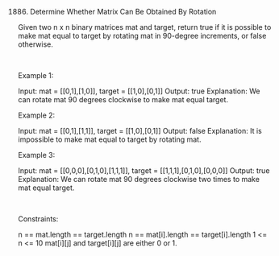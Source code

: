 1886. Determine Whether Matrix Can Be Obtained By Rotation

Given two n x n binary matrices mat and target, return true if it is possible to make mat equal to target by rotating mat in 90-degree increments, or false otherwise.

 

Example 1:

Input: mat = [[0,1],[1,0]], target = [[1,0],[0,1]]
Output: true
Explanation: We can rotate mat 90 degrees clockwise to make mat equal target.


Example 2:

Input: mat = [[0,1],[1,1]], target = [[1,0],[0,1]]
Output: false
Explanation: It is impossible to make mat equal to target by rotating mat.


Example 3:

Input: mat = [[0,0,0],[0,1,0],[1,1,1]], target = [[1,1,1],[0,1,0],[0,0,0]]
Output: true
Explanation: We can rotate mat 90 degrees clockwise two times to make mat equal target.


 

Constraints:

n == mat.length == target.length
n == mat[i].length == target[i].length
1 <= n <= 10
mat[i][j] and target[i][j] are either 0 or 1.